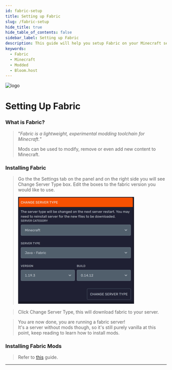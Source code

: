 ```yaml
---
id: fabric-setup
title: Setting up Fabric
slug: /fabric-setup
hide_title: true
hide_table_of_contents: false
sidebar_label: Setting up Fabric
description: This guide will help you setup Fabric on your Minecraft server
keywords:
  - Fabric
  - Minecraft
  - Modded
  - Bloom.host
---
```


<div class="text--center">
<img src="https://bloom.host/logo-white.svg" alt="logo" height="50%" width="50%"/>
<h1>Setting Up Fabric</h1>
</div>

### What is Fabric?
> "*Fabric is a lightweight, experimental modding toolchain for Minecraft.*"
> 
> Mods can be used to modify, remove or even add new content to Minecraft.


### Installing Fabric
> Go the the Settings tab on the panel and on the right side you will see Change Server Type box. Edit the boxes to the fabric version you would like to use.
>
> ![Bloom.host Fabric](../../static/imgs/plugins_and_modifications/fabric_setup/FabricInstaller.png)

> Click Change Server Type, this will download fabric to your server. 

> You are now done, you are running a fabric server!  
> It's a server without mods though, so it's still purely vanilla at this point, keep reading to learn how to install mods.

### Installing Fabric Mods
> 
> Refer to [this](mods-install) guide.

---
